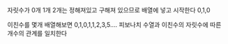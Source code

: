 자릿수가 0개 1개 2개는 정해져있고 구해져 있으므로 배열에 넣고 시작한다 0,1,0

이친수를 몇개 배열해보면 0,1,0,1,1,2,3,5.... 피보나치 수열과 이친수의 자릿수에 따른 개수의 관계를 일치한다